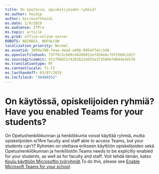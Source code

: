 ```yaml
---
title: On käytössä, opiskelijoiden ryhmiä?
ms.author: heidip
author: microsoftheidi
ms.date: 1/9/2019
ms.audience: ITPro
ms.topic: article
ms.prod: office-online-server
ROBOTS: NOINDEX, NOFOLLOW
localization_priority: Normal
ms.assetid: 3899a788-feaa-4ea4-a40b-09542f4cc148
ms.openlocfilehash: 73ff9c5cb09cd4209912ef459e8c7df2560c2d27
ms.sourcegitcommit: 431f60d51f4203b22e655a37358667d844e3e576
ms.translationtype: MT
ms.contentlocale: fi-FI
ms.lasthandoff: 03/07/2019
ms.locfileid: "30468552"
---
```

# <a name="have-you-enabled-teams-for-your-students"></a><span data-ttu-id="91aa7-102">On käytössä, opiskelijoiden ryhmiä?</span><span class="sxs-lookup"><span data-stu-id="91aa7-102">Have you enabled Teams for your students?</span></span>


<span data-ttu-id="91aa7-103">On Opetushenkilökunnan ja henkilökunta voivat käyttää ryhmiä, mutta opiskelijoiden ei?</span><span class="sxs-lookup"><span data-stu-id="91aa7-103">Are faculty and staff able to access Teams, but your students can't?</span></span> <span data-ttu-id="91aa7-104">Ryhmien on otettava erikseen käyttöön opiskelijoiden sekä Opetushenkilökunnan ja henkilöstön.</span><span class="sxs-lookup"><span data-stu-id="91aa7-104">Teams needs to be explicitly enabled for your students, as well as for faculty and staff.</span></span> <span data-ttu-id="91aa7-105">Voit tehdä tämän, katso [Koulu käyttöön Microsoftin työryhmät](https://docs.microsoft.com/education/get-started/enable-microsoft-teams).</span><span class="sxs-lookup"><span data-stu-id="91aa7-105">To do this, please see [Enable Microsoft Teams for your school](https://docs.microsoft.com/education/get-started/enable-microsoft-teams).</span></span>
  

